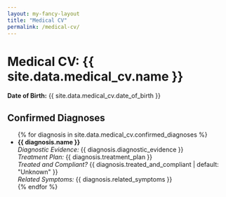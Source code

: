 ```yaml
---
layout: my-fancy-layout
title: "Medical CV"
permalink: /medical-cv/
---
```


<h1>Medical CV: {{ site.data.medical_cv.name }}</h1>
<p><strong>Date of Birth:</strong> {{ site.data.medical_cv.date_of_birth }}</p>

<h2>Confirmed Diagnoses</h2>
<ul>
  {% for diagnosis in site.data.medical_cv.confirmed_diagnoses %}
    <li>
      <strong>{{ diagnosis.name }}</strong><br>
      <em>Diagnostic Evidence:</em> {{ diagnosis.diagnostic_evidence }}<br>
      <em>Treatment Plan:</em> {{ diagnosis.treatment_plan }}<br>
      <em>Treated and Compliant?</em> {{ diagnosis.treated_and_compliant | default: "Unknown" }}<br>
      <em>Related Symptoms:</em> {{ diagnosis.related_symptoms }}
    </li>
  {% endfor %}
</ul>
